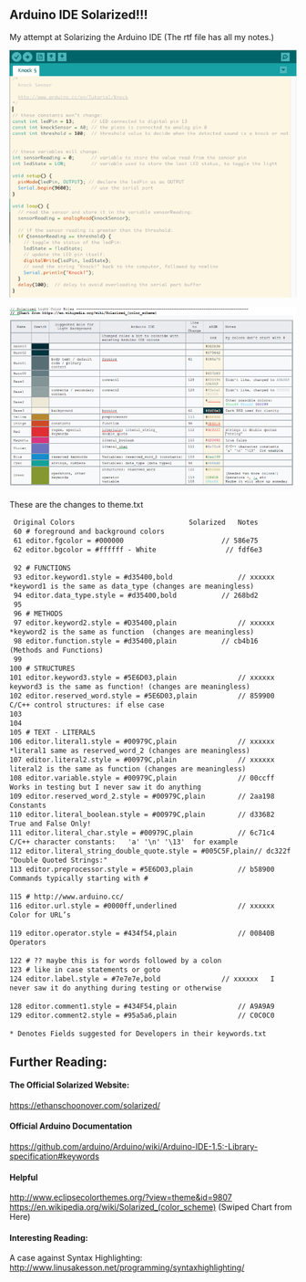 ## Arduino IDE Solarized!!!  

My attempt at Solarizing the Arduino IDE  (The rtf file has all my notes.)

![Result](doc/example1.png)

![Solarized Chart](doc/colorchart.png)

These are the changes to theme.txt
	
	 Original Colors 							Solarized	Notes
	 60 # foreground and background colors 
	 61 editor.fgcolor = #000000						// 586e75
	 62 editor.bgcolor = #ffffff - White 				 // fdf6e3
	
	 92 # FUNCTIONS  							
	 93 editor.keyword1.style = #d35400,bold				// xxxxxx	*keyword1 is the same as data_type (changes are meaningless)
	 94 editor.data_type.style = #d35400,bold 			// 268bd2
	 95 
	 96 # METHODS    							
	 97 editor.keyword2.style = #D35400,plain				// xxxxxx	*keyword2 is the same as function  (changes are meaningless)
	 98 editor.function.style = #d35400,plain 			// cb4b16	(Methods and Functions)
	 99 
	100 # STRUCTURES    						
	101 editor.keyword3.style = #5E6D03,plain				// xxxxxx	keyword3 is the same as function! (changes are meaningless)
	102 editor.reserved_word.style = #5E6D03,plain 			// 859900	 C/C++ control structures: if else case
	103 
	104 
	105 # TEXT - LITERALS
	106 editor.literal1.style = #00979C,plain				// xxxxxx	*literal1 same as reserved_word_2 (changes are meaningless)
	107 editor.literal2.style = #00979C,plain				// xxxxxx	literal2 is the same as function (changes are meaningless)
	108 editor.variable.style = #00979C,plain				// 00ccff	Works in testing but I never saw it do anything 
	109 editor.reserved_word_2.style = #00979C,plain 		// 2aa198	Constants
	110 editor.literal_boolean.style = #00979C,plain 		// d33682	True and False Only!
	111 editor.literal_char.style = #00979C,plain 			// 6c71c4	C/C++ character constants:   'a' '\n' '\13'  for example
	112 editor.literal_string_double_quote.style = #005C5F,plain// dc322f	"Double Quoted Strings:"
	113 editor.preprocessor.style = #5E6D03,plain			// b58900	Commands typically starting with #
	
	115 # http://www.arduino.cc/
	116 editor.url.style = #0000ff,underlined				// xxxxxx	Color for URL’s
	
	119 editor.operator.style = #434f54,plain				// 00840B	Operators
	
	122 # ?? maybe this is for words followed by a colon
	123 # like in case statements or goto
	124 editor.label.style = #7e7e7e,bold				// xxxxxx	I never saw it do anything during testing or otherwise
	
	128 editor.comment1.style = #434F54,plain				// A9A9A9
	129 editor.comment2.style = #95a5a6,plain				// C0C0C0
	
	* Denotes Fields suggested for Developers in their keywords.txt

## Further Reading:

#### The Official Solarized Website:
https://ethanschoonover.com/solarized/

#### Official Arduino Documentation
https://github.com/arduino/Arduino/wiki/Arduino-IDE-1.5:-Library-specification#keywords

#### Helpful
http://www.eclipsecolorthemes.org/?view=theme&id=9807
https://en.wikipedia.org/wiki/Solarized_(color_scheme) (Swiped Chart from Here)

#### Interesting Reading:  
A case against Syntax Highlighting: http://www.linusakesson.net/programming/syntaxhighlighting/
	
